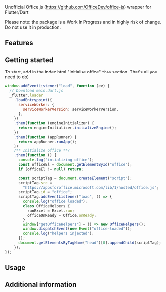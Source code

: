 <!--
This README describes the package. If you publish this package to pub.dev,
this README's contents appear on the landing page for your package.

For information about how to write a good package README, see the guide for
[writing package pages](https://dart.dev/guides/libraries/writing-package-pages).

For general information about developing packages, see the Dart guide for
[creating packages](https://dart.dev/guides/libraries/create-library-packages)
and the Flutter guide for
[developing packages and plugins](https://flutter.dev/developing-packages).
-->

Unofficial Office.js (https://github.com/OfficeDev/office-js) wrapper for Flutter/Dart

Please note: the package is a Work In Progress and in highly risk of change.
Do not use it in production.

## Features

<!-- TODO: List what your package can do. Maybe include images, gifs, or videos. -->

## Getting started

To start, add in the index.html "Initialize office" `then` section.
That's all you need to do)

```javascript
window.addEventListener("load", function (ev) {
  // Download main.dart.js
  _flutter.loader
    .loadEntrypoint({
      serviceWorker: {
        serviceWorkerVersion: serviceWorkerVersion,
      },
    })
    .then(function (engineInitializer) {
      return engineInitializer.initializeEngine();
    })
    .then(function (appRunner) {
      return appRunner.runApp();
    })
    /** Initialize office **/
    .then(function () {
      console.log("intializing office");
      const officeEl = document.getElementById("office");
      if (officeEl != null) return;

      const scriptTag = document.createElement("script");
      scriptTag.src =
        "https://appsforoffice.microsoft.com/lib/1/hosted/office.js";
      scriptTag.id = "office";
      scriptTag.addEventListener("load", () => {
        console.log("office loaded");
        class OfficeHelpers {
          runExcel = Excel.run;
          officeOnReady = Office.onReady;
        }
        window["getOfficeHelpers"] = () => new OfficeHelpers();
        window.dispatchEvent(new Event("office-loaded"));
        console.log("helpers injected");
      });
      document.getElementsByTagName("head")[0].appendChild(scriptTag);
    });
});
```

## Usage

<!--
TODO: Include short and useful examples for package users. Add longer examples
to `/example` folder.

```dart
const like = 'sample';
``` -->

## Additional information

<!-- TODO: Tell users more about the package: where to find more information, how to
contribute to the package, how to file issues, what response they can expect
from the package authors, and more. -->
